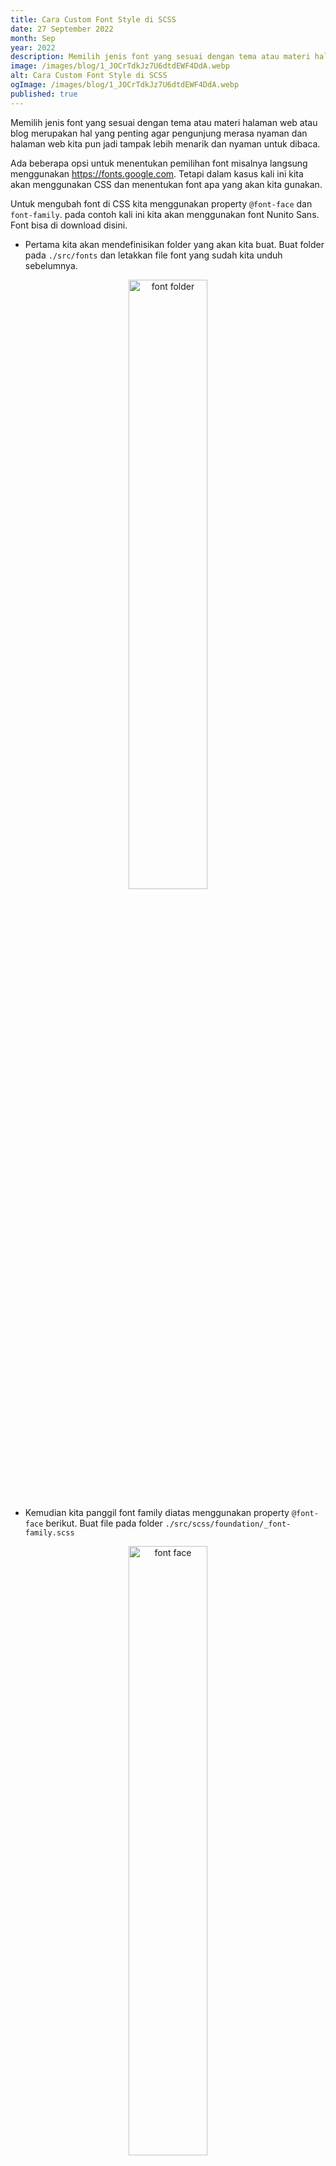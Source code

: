 ```yaml
---
title: Cara Custom Font Style di SCSS
date: 27 September 2022
month: Sep
year: 2022
description: Memilih jenis font yang sesuai dengan tema atau materi halaman web atau blog merupakan hal yang penting agar pengunjung merasa nyaman
image: /images/blog/1_JOCrTdkJz7U6dtdEWF4DdA.webp
alt: Cara Custom Font Style di SCSS
ogImage: /images/blog/1_JOCrTdkJz7U6dtdEWF4DdA.webp
published: true
---
```


Memilih jenis font yang sesuai dengan tema atau materi halaman web atau blog merupakan hal yang penting agar pengunjung merasa nyaman dan halaman web kita pun jadi tampak lebih menarik dan nyaman untuk dibaca.

Ada beberapa opsi untuk menentukan pemilihan font misalnya langsung menggunakan https://fonts.google.com. Tetapi dalam kasus kali ini kita akan menggunakan CSS dan menentukan font apa yang akan kita gunakan.

Untuk mengubah font di CSS kita menggunakan property `@font-face` dan `font-family`. pada contoh kali ini kita akan menggunakan font Nunito Sans. Font bisa di download disini.

- Pertama kita akan mendefinisikan folder yang akan kita buat. Buat folder pada `./src/fonts` dan letakkan file font yang sudah kita unduh sebelumnya.

<div align="center">
    <img width="50%" src="https://miro.medium.com/v2/resize:fit:486/format:webp/1*2lirQHgDjyXVlNWCsnrATw.png" alt="font folder" loading="lazy">
</div>

- Kemudian kita panggil font family diatas menggunakan property `@font-face` berikut. Buat file pada folder `./src/scss/foundation/_font-family.scss`

<div align="center">
    <img width="50%" src="https://miro.medium.com/v2/resize:fit:720/format:webp/1*DuVnZjf-T2NqX0KbVHNa1g.png" alt="font face" loading="lazy">
</div>

- Selanjutnya kita definisikan ukuran berapa saja yang akan kita gunakan untuk font yang kita buat dengan cara menambahkan file variable berikut `./src/scss/variables/_font-size.scss`

<div align="center">
    <img width="50%" src="https://miro.medium.com/v2/resize:fit:720/format:webp/1*CRQeK94w_w_nfk-OmFWrsg.png" alt="font variable" loading="lazy">
</div>

- Setelah mendefinisikan font size yang akan kita gunakan selanjutnya kita akan menggenerate font size yang telah kita buat dengan cara mixins berikut. Buat file mixins pada folder `./src/scss/mixins/_font-family.scss`

<div align="center">
    <img width="50%" src="https://miro.medium.com/v2/resize:fit:640/format:webp/1*pumDtgly4JuulHH-v8T07A.png" alt="font size" loading="lazy">
</div>

- Jika proses mixins berhasil maka kita bisa melihat beberapa font size yang telah kita buat sesuai dengan apa yang sebelumnya telah di definisakn di dalam font variable. Hasilnya sebagai berikut

<div align="center">
    <img width="50%" src="https://miro.medium.com/v2/resize:fit:720/format:webp/1*wtFdJm9kdSYoNPeXmmJkNA.png" alt="font class" loading="lazy">
</div>

Oke cukup sekian pembahasan cara membuat custom file menggunakan scss, kalian bisa menggunakan font family yang lain sesuai kebutuhan web atau blog.

<em>Terimakasih!</em>